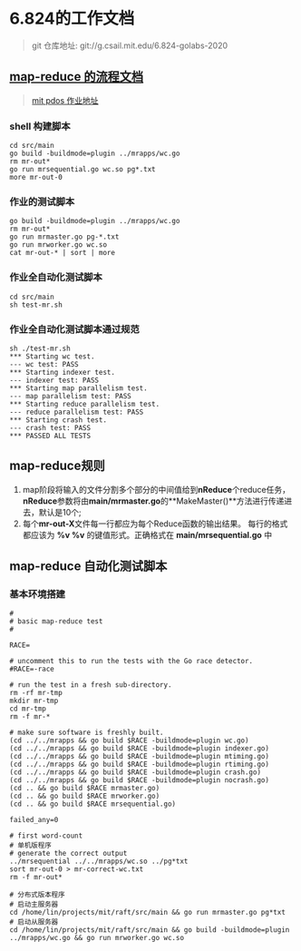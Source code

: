 # 6.824的工作文档

> git 仓库地址: git://g.csail.mit.edu/6.824-golabs-2020

## [map-reduce 的流程文档](./doc/mr/README.md)
> [mit pdos 作业地址](https://pdos.csail.mit.edu/6.824/labs/lab-mr.html)

### shell 构建脚本
```shell
cd src/main
go build -buildmode=plugin ../mrapps/wc.go
rm mr-out*
go run mrsequential.go wc.so pg*.txt
more mr-out-0
```

### 作业的测试脚本
```shell
go build -buildmode=plugin ../mrapps/wc.go
rm mr-out*
go run mrmaster.go pg-*.txt
go run mrworker.go wc.so
cat mr-out-* | sort | more
```

### 作业全自动化测试脚本
```shell
cd src/main
sh test-mr.sh
```

### 作业全自动化测试脚本通过规范
```shell 
sh ./test-mr.sh
*** Starting wc test.
--- wc test: PASS
*** Starting indexer test.
--- indexer test: PASS
*** Starting map parallelism test.
--- map parallelism test: PASS
*** Starting reduce parallelism test.
--- reduce parallelism test: PASS
*** Starting crash test.
--- crash test: PASS
*** PASSED ALL TESTS
```

## map-reduce规则
1. map阶段将输入的文件分割多个部分的中间值给到**nReduce**个reduce任务，**nReduce**参数将由**main/mrmaster.go**的**MakeMaster()**方法进行传递进去，默认是10个;
2. 每个**mr-out-X**文件每一行都应为每个Reduce函数的输出结果。
每行的格式都应该为 **%v %v** 的键值形式。正确格式在 **main/mrsequential.go** 中

## map-reduce 自动化测试脚本
### 基本环境搭建
```shell
#
# basic map-reduce test
#

RACE=

# uncomment this to run the tests with the Go race detector.
#RACE=-race

# run the test in a fresh sub-directory.
rm -rf mr-tmp
mkdir mr-tmp 
cd mr-tmp 
rm -f mr-*

# make sure software is freshly built.
(cd ../../mrapps && go build $RACE -buildmode=plugin wc.go) 
(cd ../../mrapps && go build $RACE -buildmode=plugin indexer.go) 
(cd ../../mrapps && go build $RACE -buildmode=plugin mtiming.go) 
(cd ../../mrapps && go build $RACE -buildmode=plugin rtiming.go) 
(cd ../../mrapps && go build $RACE -buildmode=plugin crash.go) 
(cd ../../mrapps && go build $RACE -buildmode=plugin nocrash.go) 
(cd .. && go build $RACE mrmaster.go) 
(cd .. && go build $RACE mrworker.go) 
(cd .. && go build $RACE mrsequential.go) 

failed_any=0

# first word-count
# 单机版程序
# generate the correct output
../mrsequential ../../mrapps/wc.so ../pg*txt 
sort mr-out-0 > mr-correct-wc.txt
rm -f mr-out*

# 分布式版本程序
# 启动主服务器
cd /home/lin/projects/mit/raft/src/main && go run mrmaster.go pg*txt 
# 启动从服务器
cd /home/lin/projects/mit/raft/src/main && go build -buildmode=plugin ../mrapps/wc.go && go run mrworker.go wc.so
```
